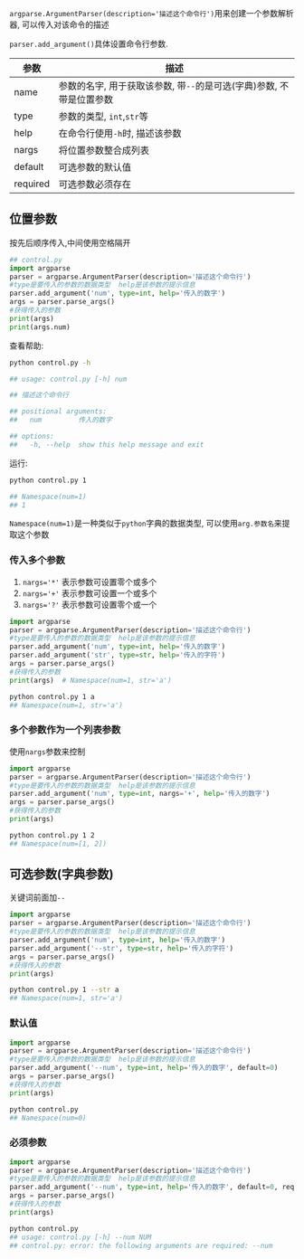 

`argparse.ArgumentParser(description='描述这个命令行')`用来创建一个参数解析器, 可以传入对该命令的描述


`parser.add_argument()`具体设置命令行参数.

参数|描述
--|--
name|参数的名字, 用于获取该参数, 带`--`的是可选(字典)参数, 不带是位置参数
type|参数的类型, `int`,`str`等
help|在命令行使用`-h`时, 描述该参数
nargs|将位置参数整合成列表
default|可选参数的默认值
required|可选参数必须存在







## 位置参数
按先后顺序传入,中间使用空格隔开

```python
## control.py
import argparse
parser = argparse.ArgumentParser(description='描述这个命令行')
#type是要传入的参数的数据类型  help是该参数的提示信息
parser.add_argument('num', type=int, help='传入的数字')
args = parser.parse_args()
#获得传入的参数
print(args)
print(args.num)
```

查看帮助:

```sh
python control.py -h

## usage: control.py [-h] num

## 描述这个命令行

## positional arguments:
##   num         传入的数字

## options:
##   -h, --help  show this help message and exit
```

运行:

```sh
python control.py 1 

## Namespace(num=1)
## 1
```
`Namespace(num=1)`是一种类似于`python`字典的数据类型, 可以使用`arg.参数名`来提取这个参数


### 传入多个参数

1. `nargs='*'` 表示参数可设置零个或多个
2. `nargs='+'` 表示参数可设置一个或多个
3. `nargs='?'`  表示参数可设置零个或一个


```python
import argparse
parser = argparse.ArgumentParser(description='描述这个命令行')
#type是要传入的参数的数据类型  help是该参数的提示信息
parser.add_argument('num', type=int, help='传入的数字')
parser.add_argument('str', type=str, help='传入的字符')
args = parser.parse_args()
#获得传入的参数
print(args)  # Namespace(num=1, str='a')
```



```sh
python control.py 1 a
## Namespace(num=1, str='a')
```

### 多个参数作为一个列表参数
使用`nargs`参数来控制

```python
import argparse
parser = argparse.ArgumentParser(description='描述这个命令行')
#type是要传入的参数的数据类型  help是该参数的提示信息
parser.add_argument('num', type=int, nargs='+', help='传入的数字')
args = parser.parse_args()
#获得传入的参数
print(args)

```

```sh
python control.py 1 2
## Namespace(num=[1, 2])
```


## 可选参数(字典参数)
关键词前面加`--`

```python
import argparse
parser = argparse.ArgumentParser(description='描述这个命令行')
#type是要传入的参数的数据类型  help是该参数的提示信息
parser.add_argument('num', type=int, help='传入的数字')
parser.add_argument('--str', type=str, help='传入的字符')
args = parser.parse_args()
#获得传入的参数
print(args)
```


```sh
python control.py 1 --str a
## Namespace(num=1, str='a')
```


### 默认值


```python
import argparse
parser = argparse.ArgumentParser(description='描述这个命令行')
#type是要传入的参数的数据类型  help是该参数的提示信息
parser.add_argument('--num', type=int, help='传入的数字', default=0)
args = parser.parse_args()
#获得传入的参数
print(args)

```


```sh
python control.py
## Namespace(num=0)

```

### 必须参数
```python
import argparse
parser = argparse.ArgumentParser(description='描述这个命令行')
#type是要传入的参数的数据类型  help是该参数的提示信息
parser.add_argument('--num', type=int, help='传入的数字', default=0, required=True)
args = parser.parse_args()
#获得传入的参数
print(args)

```


```sh
python control.py
## usage: control.py [-h] --num NUM
## control.py: error: the following arguments are required: --num
```